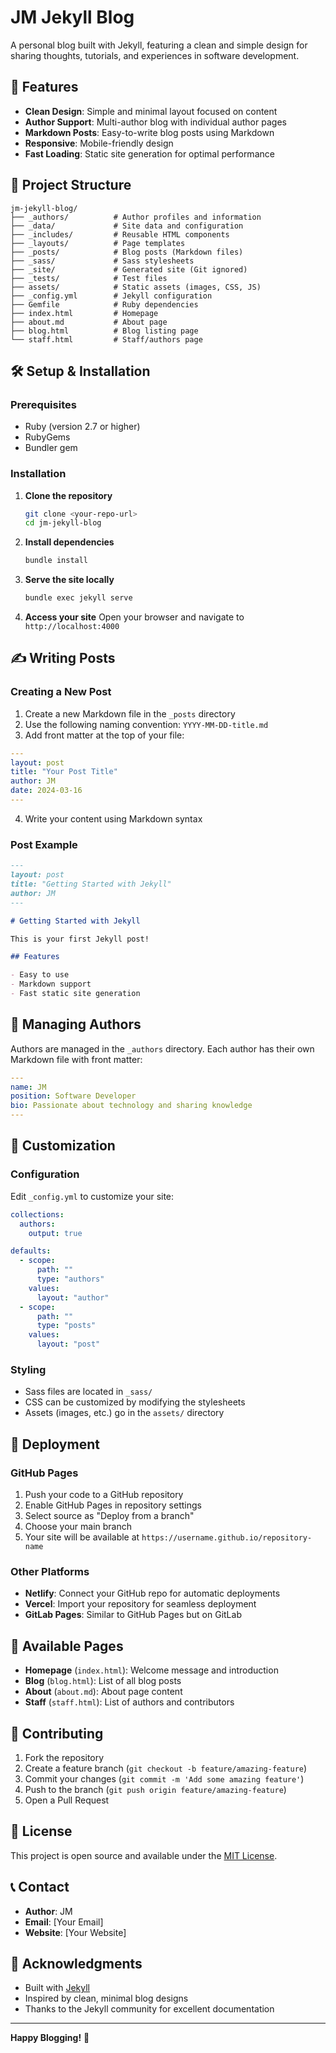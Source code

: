 # JM Jekyll Blog

A personal blog built with Jekyll, featuring a clean and simple design for sharing thoughts, tutorials, and experiences in software development.

## 🚀 Features

- **Clean Design**: Simple and minimal layout focused on content
- **Author Support**: Multi-author blog with individual author pages
- **Markdown Posts**: Easy-to-write blog posts using Markdown
- **Responsive**: Mobile-friendly design
- **Fast Loading**: Static site generation for optimal performance

## 📁 Project Structure

```
jm-jekyll-blog/
├── _authors/          # Author profiles and information
├── _data/             # Site data and configuration
├── _includes/         # Reusable HTML components
├── _layouts/          # Page templates
├── _posts/            # Blog posts (Markdown files)
├── _sass/             # Sass stylesheets
├── _site/             # Generated site (Git ignored)
├── _tests/            # Test files
├── assets/            # Static assets (images, CSS, JS)
├── _config.yml        # Jekyll configuration
├── Gemfile            # Ruby dependencies
├── index.html         # Homepage
├── about.md           # About page
├── blog.html          # Blog listing page
└── staff.html         # Staff/authors page
```

## 🛠️ Setup & Installation

### Prerequisites

- Ruby (version 2.7 or higher)
- RubyGems
- Bundler gem

### Installation

1. **Clone the repository**
   ```bash
   git clone <your-repo-url>
   cd jm-jekyll-blog
   ```

2. **Install dependencies**
   ```bash
   bundle install
   ```

3. **Serve the site locally**
   ```bash
   bundle exec jekyll serve
   ```

4. **Access your site**
   Open your browser and navigate to `http://localhost:4000`

## ✍️ Writing Posts

### Creating a New Post

1. Create a new Markdown file in the `_posts` directory
2. Use the following naming convention: `YYYY-MM-DD-title.md`
3. Add front matter at the top of your file:

```yaml
---
layout: post
title: "Your Post Title"
author: JM
date: 2024-03-16
---
```

4. Write your content using Markdown syntax

### Post Example

```markdown
---
layout: post
title: "Getting Started with Jekyll"
author: JM
---

# Getting Started with Jekyll

This is your first Jekyll post!

## Features

- Easy to use
- Markdown support
- Fast static site generation
```

## 👥 Managing Authors

Authors are managed in the `_authors` directory. Each author has their own Markdown file with front matter:

```yaml
---
name: JM
position: Software Developer
bio: Passionate about technology and sharing knowledge
---
```

## 🎨 Customization

### Configuration

Edit `_config.yml` to customize your site:

```yaml
collections:
  authors:
    output: true

defaults:
  - scope:
      path: ""
      type: "authors"
    values:
      layout: "author"
  - scope:
      path: ""
      type: "posts"
    values:
      layout: "post"
```

### Styling

- Sass files are located in `_sass/`
- CSS can be customized by modifying the stylesheets
- Assets (images, etc.) go in the `assets/` directory

## 🚀 Deployment

### GitHub Pages

1. Push your code to a GitHub repository
2. Enable GitHub Pages in repository settings
3. Select source as "Deploy from a branch"
4. Choose your main branch
5. Your site will be available at `https://username.github.io/repository-name`

### Other Platforms

- **Netlify**: Connect your GitHub repo for automatic deployments
- **Vercel**: Import your repository for seamless deployment
- **GitLab Pages**: Similar to GitHub Pages but on GitLab

## 📝 Available Pages

- **Homepage** (`index.html`): Welcome message and introduction
- **Blog** (`blog.html`): List of all blog posts
- **About** (`about.md`): About page content
- **Staff** (`staff.html`): List of authors and contributors

## 🤝 Contributing

1. Fork the repository
2. Create a feature branch (`git checkout -b feature/amazing-feature`)
3. Commit your changes (`git commit -m 'Add some amazing feature'`)
4. Push to the branch (`git push origin feature/amazing-feature`)
5. Open a Pull Request

## 📄 License

This project is open source and available under the [MIT License](LICENSE).

## 📞 Contact

- **Author**: JM
- **Email**: [Your Email]
- **Website**: [Your Website]

## 🙏 Acknowledgments

- Built with [Jekyll](https://jekyllrb.com/)
- Inspired by clean, minimal blog designs
- Thanks to the Jekyll community for excellent documentation

---

**Happy Blogging!** 🎉
